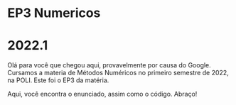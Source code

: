 # EP3 Numericos
# 2022.1

Olá para você que chegou aqui, provavelmente por causa do Google.
Cursamos a materia de Métodos Numéricos no primeiro semestre de 2022, na POLI.
Este foi o EP3 da matéria.

Aqui, você encontra o enunciado, assim como o código. Abraço!
